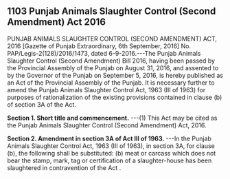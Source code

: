 ## 1103 Punjab Animals Slaughter Control (Second Amendment) Act 2016
 
PUNJAB ANIMALS SLAUGHTER CONTROL (SECOND AMENDMENT) ACT, 2016
[Gazette of Punjab Extraordinary, 6th September, 2016]
No. PAP/Legis-2(128)/2016/1473, dated 6-9-2016.---The Punjab Animals Slaughter Control (Second Amendment) Bill 2016, having been passed by the Provincial Assembly of the Punjab on August 31, 2016, and assented to by the Governor of the Punjab on September 5, 2016, is hereby published as an Act of the Provincial Assembly of the Punjab.
It is necessary further to amend the Punjab Animals Slaughter Control Act, 1963 (III of 1963) for purposes of rationalization of the existing provisions contained in clause (b) of section 3A of the Act.

**Section 1. Short title and commencement.**
---(1) This Act may be cited as the Punjab Animals Slaughter Control (Second Amendment) Act, 2016.

 

**Section 2. Amendment in section 3A of Act III of 1963.**
---In the Punjab Animals Slaughter Control Act, 1963 (III of 1963), in section 3A, for clause (b), the following shall be substituted:
   (b) meat or carcass which does not bear the stamp, mark, tag or certification of a slaughter-house has been slaughtered in contravention of the Act .

